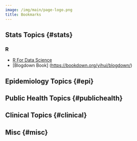 ```yaml
---
image: /img/main/page-logo.png
title: Bookmarks
---
```


## Stats Topics {#stats}
### R 
* [R For Data Science](https://r4ds.had.co.nz/)
* [Blogdown Book] (https://bookdown.org/yihui/blogdown/)

## Epidemiology Topics {#epi}



## Public Health Topics {#publichealth}

## Clinical Topics {#clinical}

## Misc {#misc}